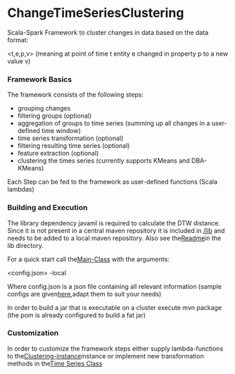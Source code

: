 # ChangeTimeSeriesClustering
Scala-Spark Framework to cluster changes in data based on the data format:

<t,e,p,v> (meaning at point of time t entity e changed in property p to a new value v)

### Framework Basics

The framework consists of the following steps:
* grouping changes
* filtering groups (optional)
* aggregation of groups to time series (summing up all changes in a user-defined time window)
* time series transformation (optional)
* filtering resulting time series (optional)
* feature extraction (optional)
* clustering the times series (currently supports KMeans and DBA-KMeans)
  
Each Step can be fed to the framework as user-defined functions (Scala lambdas)

### Building and Execution
The library dependency javaml is required to calculate the DTW distance. Since it is not present in a central maven repository it is included in [/lib](/lib) and needs to be added to a local maven repository. Also see the[Readme](/lib/Readme.txt)in the lib directory.

For a quick start call the[Main-Class](/src/main/scala/de/hpi/data_change/time_series_similarity/Main.scala) with the arguments:

  <config.json>
  -local
  
Where config.json is a json file containing all relevant information (sample configs are given[here](/src/main/resources/configs),adapt them to suit your needs)

In order to build a jar that is executable on a cluster execute mvn package (the pom is already configured to build a fat jar)
  
### Customization    
  In order to customize the framework steps either supply lambda-functions to the[Clustering-instance](/src/main/scala/de/hpi/data_change/time_series_similarity/Clustering.scala)instance or implement new transformation methods in the[Time Series Class](/src/main/scala/de/hpi/data_change/time_series_similarity/data/TimeSeries.scala)
